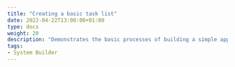 ```yaml
---
title: "Creating a basic task list"
date: 2022-04-22T13:00:00+01:00
type: docs
weight: 20
description: "Demonstrates the basic processes of building a simple application, a good starting point"
tags:
- System Builder
---
```


